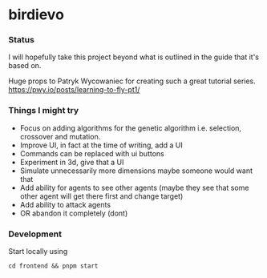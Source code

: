 # birdievo

### Status

I will hopefully take this project beyond what is outlined in the guide that it's based on.

Huge props to Patryk Wycowaniec for creating such a great tutorial series.
https://pwy.io/posts/learning-to-fly-pt1/


### Things I might try

- Focus on adding algorithms for the genetic algorithm i.e. selection, crossover and mutation.
- Improve UI, in fact at the time of writing, add a UI
- Commands can be replaced with ui buttons
- Experiment in 3d, give that a UI
- Simulate unnecessarily more dimensions maybe someone would want that
- Add ability for agents to see other agents (maybe they see that some other agent will get there first and change target)
- Add ability to attack agents
- OR abandon it completely (dont)

### Development

Start locally using

`cd frontend && pnpm start`